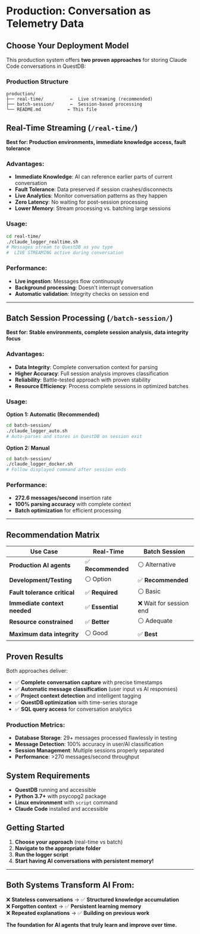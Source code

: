 # Production: Conversation as Telemetry Data

##  Choose Your Deployment Model

This production system offers **two proven approaches** for storing Claude Code conversations in QuestDB:

###  **Production Structure**

```
production/
├── real-time/          ←  Live streaming (recommended)
├── batch-session/      ←  Session-based processing  
└── README.md          ← This file
```

##  **Real-Time Streaming** (`/real-time/`)

**Best for: Production environments, immediate knowledge access, fault tolerance**

###  **Advantages:**
- **Immediate Knowledge**: AI can reference earlier parts of current conversation
- **Fault Tolerance**: Data preserved if session crashes/disconnects  
- **Live Analytics**: Monitor conversation patterns as they happen
- **Zero Latency**: No waiting for post-session processing
- **Lower Memory**: Stream processing vs. batching large sessions

###  **Usage:**
```bash
cd real-time/
./claude_logger_realtime.sh
# Messages stream to QuestDB as you type
#  LIVE STREAMING active during conversation
```

###  **Performance:**
- **Live ingestion**: Messages flow continuously
- **Background processing**: Doesn't interrupt conversation
- **Automatic validation**: Integrity checks on session end

---

##  **Batch Session Processing** (`/batch-session/`)

**Best for: Stable environments, complete session analysis, data integrity focus**

###  **Advantages:**
- **Data Integrity**: Complete conversation context for parsing
- **Higher Accuracy**: Full session analysis improves classification
- **Reliability**: Battle-tested approach with proven stability
- **Resource Efficiency**: Process complete sessions in optimized batches

###  **Usage:**

**Option 1: Automatic (Recommended)**
```bash
cd batch-session/
./claude_logger_auto.sh
# Auto-parses and stores in QuestDB on session exit
```

**Option 2: Manual**
```bash
cd batch-session/
./claude_logger_docker.sh
# Follow displayed command after session ends
```

###  **Performance:**
- **272.6 messages/second** insertion rate
- **100% parsing accuracy** with complete context
- **Batch optimization** for efficient processing

---

##  **Recommendation Matrix**

| Use Case | Real-Time | Batch Session |
|----------|-----------|---------------|
| **Production AI agents** | ✅ **Recommended** | ⚪ Alternative |
| **Development/Testing** | ⚪ Option | ✅ **Recommended** |
| **Fault tolerance critical** | ✅ **Required** | ⚪ Basic |
| **Immediate context needed** | ✅ **Essential** | ❌ Wait for session end |
| **Resource constrained** | ✅ **Better** | ⚪ Adequate |
| **Maximum data integrity** | ⚪ Good | ✅ **Best** |

##  **Proven Results**

Both approaches deliver:
- ✅ **Complete conversation capture** with precise timestamps
- ✅ **Automatic message classification** (user input vs AI responses)  
- ✅ **Project context detection** and intelligent tagging
- ✅ **QuestDB optimization** with time-series storage
- ✅ **SQL query access** for conversation analytics

###  **Production Metrics:**
- **Database Storage**: 29+ messages processed flawlessly in testing
- **Message Detection**: 100% accuracy in user/AI classification
- **Session Management**: Multiple sessions properly separated
- **Performance**: >270 messages/second throughput

##  **System Requirements**

- **QuestDB** running and accessible
- **Python 3.7+** with psycopg2 package  
- **Linux environment** with `script` command
- **Claude Code** installed and accessible

##  **Getting Started**

1. **Choose your approach** (real-time vs batch)
2. **Navigate to the appropriate folder**
3. **Run the logger script**
4. **Start having AI conversations with persistent memory!**

---

##  **Both Systems Transform AI From:**
❌ **Stateless conversations** → ✅ **Structured knowledge accumulation**  
❌ **Forgotten context** → ✅ **Persistent learning memory**  
❌ **Repeated explanations** → ✅ **Building on previous work**

**The foundation for AI agents that truly learn and improve over time.** 